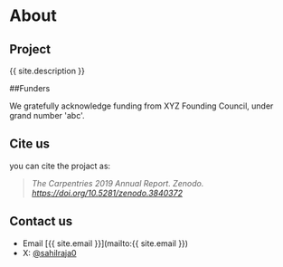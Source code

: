 # About 

## Project

{{ site.description }}

##Funders

We gratefully acknowledge funding from XYZ Founding Council, under grand number 'abc'.

## Cite us

you can cite the projact as:
>	*The Carpentries 2019 Annual Report. Zenodo. https://doi.org/10.5281/zenodo.3840372*

## Contact us
- Email [{{ site.email }}](mailto:{{ site.email }})
- X: [@sahilraja0](https://x.com/sahilraja0)
